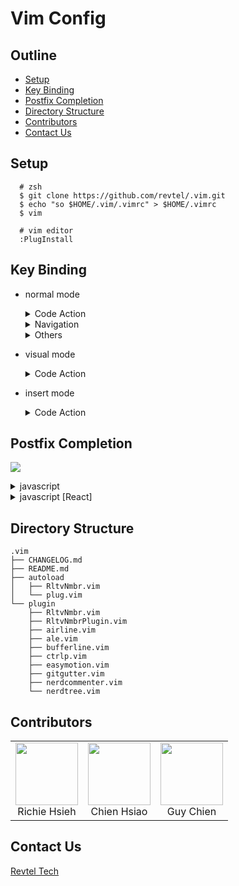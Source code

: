 # Vim Config

## Outline

- [Setup](#setup)
- [Key Binding](#key-binding)
- [Postfix Completion](#postfix-completion)
- [Directory Structure](#directory-structure)
- [Contributors](#contributors)
- [Contact Us](#contact-us)

## Setup

```
  # zsh
  $ git clone https://github.com/revtel/.vim.git  
  $ echo "so $HOME/.vim/.vimrc" > $HOME/.vimrc
  $ vim
```

```
  # vim editor 
  :PlugInstall
```

## Key Binding

- normal mode

  <details>
  <summary>Code Action</summary>

  Key | Action
  --- | ---
  `RR` | trigger code action
  `RN` | trigger rename
  `--` | comment the current line the cursor on
  `FF` | format code (include javascript(eslint,prettier) , python(autopep8))

  </details>

  <details>
  <summary>Navigation</summary>

  Key | Action
  --- | ---
  `gd`| go to definition
  `gr`| go find references
  `sn`| go to next error or warning
  `sp`| go to previous error or warning
  `F4`| toggle RltvNmbr
  `ctrl + l`| go next buffer
  `ctrl + k`| go previous buffer
  `ctrl + p`| toggle ctrlP ( like vscode go anywhere )

  </details>

  <details>
  <summary>Others</summary>

  Key | Action
  --- | ---
  `ctrl + o`| toggle nerdtree (like vscode explore)
  `space`| enter easymotion mode

  </details>

- visual mode

  <details>
  <summary>Code Action</summary>

  Key | Action
  --- | ---
  `--`| comment multiple lines what you selected

  </details>

- insert mode

  <details>
  <summary>Code Action</summary>

  Key | Action
  --- | ---
  `ctrl + e`| trigger emmet expand

  </details>

## Postfix Completion

![](https://i.imgur.com/IeMgwg1.gif)


<details>
<summary>javascript</summary>
  
Postfix | Expand Result
--- | ---
`log` | (postfix).log
`const` | const ${1:name} = (postfix)
`let` | let ${1:name} = (postfix)
`await` | await (postfix)
`return` | return (postfix)
`if` | if(postfix){${1:expr}}
`json` | JSON.stringify((postfix),null,2)

</details>


<details>
<summary>javascript [React]</summary>
  
Postfix | Expand Result
--- | ---
`uses` | const [(postfix),(setPostfix)] = useState(${1:init})
`usec` | const ${1:name} = useContext((postfix))
`user` | const (postfix) = useRef(${1:ref})
`usem` | const ${1:name} = useMemo(()=>((postfix)),[${2:dependencies}])

</details>

## Directory Structure

```
.vim
├── CHANGELOG.md
├── README.md
├── autoload
│   ├── RltvNmbr.vim
│   └── plug.vim
└── plugin
    ├── RltvNmbr.vim
    ├── RltvNmbrPlugin.vim
    ├── airline.vim
    ├── ale.vim
    ├── bufferline.vim
    ├── ctrlp.vim
    ├── easymotion.vim
    ├── gitgutter.vim
    ├── nerdcommenter.vim
    └── nerdtree.vim
```

## Contributors

<table>
  <tbody>
    <tr>
      <td align="center">
        <a href="https://github.com/whitedogg13">
          <img src="https://avatars3.githubusercontent.com/u/10307875?s=400&u=4ca8b7f2af4a1a32dcdee594aca61a800262c421&v=4" width="100px" />
        </a>
        <br/>
        <div>Richie Hsieh</div>
      </td>
      <td align="center">
        <a href="https://github.com/ChienHsiao">
          <img src="https://avatars2.githubusercontent.com/u/36986507?s=460&v=4" width="100px" />
        </a>
        <br/>
        <div>Chien Hsiao</div>
      </td>
      <td align="center">
        <a href="https://github.com/guychienll">
          <img src="https://avatars3.githubusercontent.com/u/63462677?s=460&u=a82006b332820e1da1fc774d3337c1656303c1f3&v=4" width="100px" />
        </a>
        <br/>
        <div>Guy Chien</div>
      </td>
    </tr>
  </tbody>
</table>


## Contact Us

[Revtel Tech](mailto:contact@revtel.tech)

